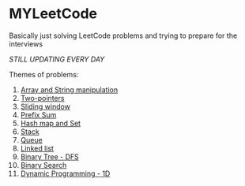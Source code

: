 # MYLeetCode
Basically just solving LeetCode problems and trying to prepare for the interviews

_STILL UPDATING EVERY DAY_

Themes of problems:
1. [Array and String manipulation](https://github.com/paiksonn/MYLeetCode/tree/main/Array_and_String)
2. [Two-pointers](https://github.com/paiksonn/MYLeetCode/tree/main/two_pointers)
3. [Sliding window](https://github.com/paiksonn/MYLeetCode/tree/main/Sliding_window)
4. [Prefix Sum](https://github.com/paiksonn/MYLeetCode/tree/main/Prefix_sum)
5. [Hash map and Set](https://github.com/paiksonn/MYLeetCode/tree/main/Hash_map%20and%20Set)
6. [Stack](https://github.com/paiksonn/MYLeetCode/tree/main/Stack)
7. [Queue](https://github.com/paiksonn/MYLeetCode/tree/main/Queue)
8. [Linked list]()
9. [Binary Tree - DFS](https://github.com/paiksonn/MYLeetCode/tree/main/Binary%20Tree%20-%20DFS)
10. [Binary Search](https://github.com/paiksonn/MYLeetCode/tree/main/Binary%20Search)
11. [Dynamic Programming - 1D](https://github.com/paiksonn/MYLeetCode/tree/main/Dynamic%20programming%20-%201D)
